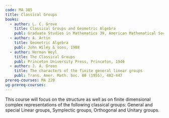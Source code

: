 ```yaml
---
code: MA 385
title: Classical Groups
books:
  - author: L. C. Grove
    title: Classical Groups and Geometric Algebra
    publ: Graduate Studies in Mathematics 39, American Mathematical Society, 2002
  - author: A. Artin
    title: Geometric Algebra
    publ: John Wiley & sons, 1988
  - author: Herman Weyl
    title: The Classical Groups
    publ: Princeton University Press, Princeton, 1946
  - author: J. A. Green
    title: The characters of the finite general linear groups
    publ: Trans. Amer. Math. Soc. 80 (1955), 402-447
prereq-courses: MA 220
ug-prereq-courses:
---
```



This course will focus on the structure as well as on finite dimensional complex representations of the following classical groups:
General and special Linear groups, Symplectic groups, Orthogonal and Unitary groups.
